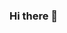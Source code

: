 ### Hi there 👋

<!--
**SeungSoo525/SeungSoo525** is a ✨ _special_ ✨ repository because its `README.md` (this file) appears on your GitHub profile.

Here are some ideas to get you started:

<img align='right' src="http://mazassumnida.wtf/api/v2/generate_badge?boj=haesoo9410">
- 🔭 I’m currently working on ...
- 🌱 I’m currently learning ...
- 👯 I’m looking to collaborate on ...
- 🤔 I’m looking for help with ...
- 💬 Ask me about ...
- 📫 How to reach me: ...
- 😄 Pronouns: ...
- ⚡ Fun fact: ...
-->

